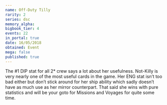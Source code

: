 ```yaml
---
name: Off-Duty Tilly
rarity: 2
series: dsc
memory_alpha:
bigbook_tier: 4
events: 22
in_portal: true
date: 16/05/2018
obtained: Event
mega: false
published: true
---
```


The #1 DIP stat for all 2* crew says a lot about her usefulness. Not-Killy is very nearly one of the most useful cards in the game. Her ENG stat isn’t too bad either but don’t stick around for her ship ability which sadly doesn’t have as much use as her mirror counterpart. That said she wins with pure statistics and will be your goto for Missions and Voyages for quite some time.
